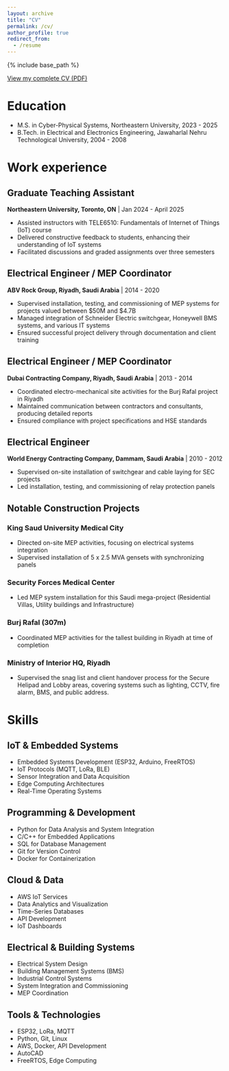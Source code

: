 ```yaml
---
layout: archive
title: "CV"
permalink: /cv/
author_profile: true
redirect_from:
  - /resume
---
```


{% include base_path %}

[View my complete CV (PDF)](/files/Wajid_CV_cyps.pdf)

Education
======
* M.S. in Cyber-Physical Systems, Northeastern University, 2023 - 2025
* B.Tech. in Electrical and Electronics Engineering, Jawaharlal Nehru Technological University, 2004 - 2008

Work experience
======
## Graduate Teaching Assistant
**Northeastern University, Toronto, ON** | Jan 2024 - April 2025

* Assisted instructors with TELE6510: Fundamentals of Internet of Things (IoT) course
* Delivered constructive feedback to students, enhancing their understanding of IoT systems
* Facilitated discussions and graded assignments over three semesters

## Electrical Engineer / MEP Coordinator
**ABV Rock Group, Riyadh, Saudi Arabia** | 2014 - 2020

* Supervised installation, testing, and commissioning of MEP systems for projects valued between $50M and $4.7B
* Managed integration of Schneider Electric switchgear, Honeywell BMS systems, and various IT systems
* Ensured successful project delivery through documentation and client training

## Electrical Engineer / MEP Coordinator
**Dubai Contracting Company, Riyadh, Saudi Arabia** | 2013 - 2014

* Coordinated electro-mechanical site activities for the Burj Rafal project in Riyadh
* Maintained communication between contractors and consultants, producing detailed reports
* Ensured compliance with project specifications and HSE standards

## Electrical Engineer
**World Energy Contracting Company, Dammam, Saudi Arabia** | 2010 - 2012

* Supervised on-site installation of switchgear and cable laying for SEC projects
* Led installation, testing, and commissioning of relay protection panels

## Notable Construction Projects

### King Saud University Medical City
* Directed on-site MEP activities, focusing on electrical systems integration
* Supervised installation of 5 x 2.5 MVA gensets with synchronizing panels

### Security Forces Medical Center
* Led MEP system installation for this Saudi mega-project (Residential Villas, Utility buildings and Infrastructure)

### Burj Rafal (307m)
* Coordinated MEP activities for the tallest building in Riyadh at time of completion

### Ministry of Interior HQ, Riyadh
* Supervised the snag list and client handover process for the Secure Helipad and Lobby areas, covering systems such as lighting, CCTV, fire alarm, BMS, and public address.
  
Skills
======
## IoT & Embedded Systems

* Embedded Systems Development (ESP32, Arduino, FreeRTOS)
* IoT Protocols (MQTT, LoRa, BLE)
* Sensor Integration and Data Acquisition
* Edge Computing Architectures
* Real-Time Operating Systems

## Programming & Development

* Python for Data Analysis and System Integration
* C/C++ for Embedded Applications
* SQL for Database Management
* Git for Version Control
* Docker for Containerization

## Cloud & Data

* AWS IoT Services
* Data Analytics and Visualization
* Time-Series Databases
* API Development
* IoT Dashboards

## Electrical & Building Systems

* Electrical System Design
* Building Management Systems (BMS)
* Industrial Control Systems
* System Integration and Commissioning
* MEP Coordination

## Tools & Technologies

* ESP32, LoRa, MQTT
* Python, Git, Linux
* AWS, Docker, API Development
* AutoCAD
* FreeRTOS, Edge Computing
